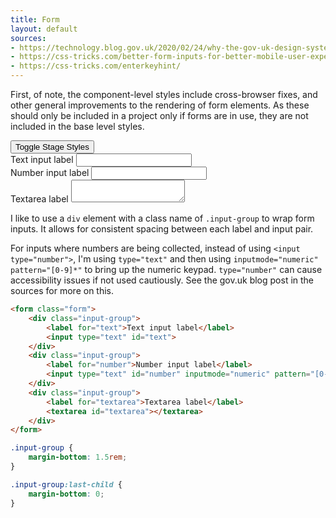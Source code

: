 ```yaml
---
title: Form
layout: default
sources:
- https://technology.blog.gov.uk/2020/02/24/why-the-gov-uk-design-system-team-changed-the-input-type-for-numbers/
- https://css-tricks.com/better-form-inputs-for-better-mobile-user-experiences/
- https://css-tricks.com/enterkeyhint/
---
```

First, of note, the component-level styles include cross-browser fixes, and other general improvements to the rendering of form elements. As these should only be included in a project only if forms are in use, they are not included in the base level styles.

<div class="stage">
    <button type="button" class="stage-toggle">Toggle Stage Styles</button>
    <form class="form">
        <div class="input-group">
            <label for="text">Text input label</label>
            <input type="text" id="text">
        </div>
        <div class="input-group">
            <label for="number">Number input label</label>
            <input type="text" id="number" inputmode="numeric" pattern="[0-9]*">
        </div>
        <div class="input-group">
            <label for="textarea">Textarea label</label>
            <textarea id="textarea"></textarea>
        </div>
    </form>
</div>

I like to use a `div` element with a class name of `.input-group` to wrap form inputs. It allows for consistent spacing between each label and input pair.

For inputs where numbers are being collected, instead of using `<input type="number">`, I'm using `type="text"` and then using `inputmode="numeric" pattern="[0-9]*"` to bring up the numeric keypad. `type="number"` can cause accessibility issues if not used cautiously. See the gov.uk blog post in the sources for more on this.

```html
<form class="form">
    <div class="input-group">
        <label for="text">Text input label</label>
        <input type="text" id="text">
    </div>
    <div class="input-group">
        <label for="number">Number input label</label>
        <input type="text" id="number" inputmode="numeric" pattern="[0-9]*">
    </div>
    <div class="input-group">
        <label for="textarea">Textarea label</label>
        <textarea id="textarea"></textarea>
    </div>
</form>
```

```css
.input-group {
    margin-bottom: 1.5rem;
}

.input-group:last-child {
    margin-bottom: 0;
}
```
